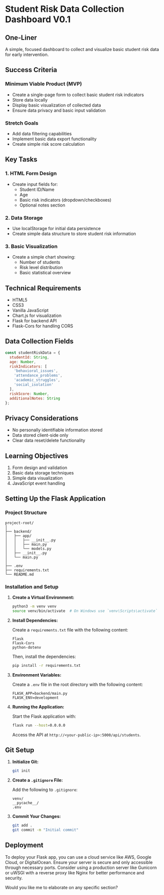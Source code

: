 # Student Risk Data Collection Dashboard V0.1

## One-Liner
A simple, focused dashboard to collect and visualize basic student risk data for early intervention.

## Success Criteria

### Minimum Viable Product (MVP)
- Create a single-page form to collect basic student risk indicators
- Store data locally
- Display basic visualization of collected data
- Ensure data privacy and basic input validation

### Stretch Goals
- Add data filtering capabilities
- Implement basic data export functionality
- Create simple risk score calculation

## Key Tasks

### 1. HTML Form Design
- Create input fields for:
  - Student ID/Name
  - Age
  - Basic risk indicators (dropdown/checkboxes)
  - Optional notes section

### 2. Data Storage
- Use localStorage for initial data persistence
- Create simple data structure to store student risk information

### 3. Basic Visualization
- Create a simple chart showing:
  - Number of students
  - Risk level distribution
  - Basic statistical overview

## Technical Requirements
- HTML5
- CSS3
- Vanilla JavaScript
- Chart.js for visualization
- Flask for backend API
- Flask-Cors for handling CORS

## Data Collection Fields
```javascript
const studentRiskData = {
  studentId: String,
  age: Number,
  riskIndicators: [
    'behavioral_issues',
    'attendance_problems',
    'academic_struggles',
    'social_isolation'
  ],
  riskScore: Number,
  additionalNotes: String
};
```

## Privacy Considerations
- No personally identifiable information stored
- Data stored client-side only
- Clear data reset/delete functionality

## Learning Objectives
1. Form design and validation
2. Basic data storage techniques
3. Simple data visualization
4. JavaScript event handling

## Setting Up the Flask Application

### Project Structure

```
project-root/
│
├── backend/
│   ├── app/
│   │   ├── __init__.py
│   │   ├── main.py
│   │   └── models.py
│   ├── __init__.py
│   └── main.py
│
├── .env
├── requirements.txt
└── README.md
```

### Installation and Setup

1. **Create a Virtual Environment:**

   ```bash
   python3 -m venv venv
   source venv/bin/activate  # On Windows use `venv\Scripts\activate`
   ```

2. **Install Dependencies:**

   Create a `requirements.txt` file with the following content:

   ```
   Flask
   Flask-Cors
   python-dotenv
   ```

   Then, install the dependencies:

   ```bash
   pip install -r requirements.txt
   ```

3. **Environment Variables:**

   Create a `.env` file in the root directory with the following content:

   ```
   FLASK_APP=backend/main.py
   FLASK_ENV=development
   ```

4. **Running the Application:**

   Start the Flask application with:

   ```bash
   flask run --host=0.0.0.0
   ```

   Access the API at `http://<your-public-ip>:5000/api/students`.

## Git Setup

1. **Initialize Git:**

   ```bash
   git init
   ```

2. **Create a `.gitignore` File:**

   Add the following to `.gitignore`:

   ```
   venv/
   __pycache__/
   .env
   ```

3. **Commit Your Changes:**

   ```bash
   git add .
   git commit -m "Initial commit"
   ```

## Deployment

To deploy your Flask app, you can use a cloud service like AWS, Google Cloud, or DigitalOcean. Ensure your server is secure and only accessible through necessary ports. Consider using a production server like Gunicorn or uWSGI with a reverse proxy like Nginx for better performance and security.

Would you like me to elaborate on any specific section?